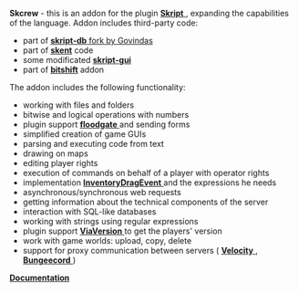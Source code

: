 **Skcrew** - this is an addon for the plugin [**Skript** <i class="fas fa-link"></i>](https://github.com/SkriptLang/Skript), expanding the capabilities of the language.
Addon includes third-party code:
- part of [**skript-db** fork by Govindas](https://git.limework.net/Limework/skript-db)
- part of [**skent**](https://github.com/Olyno/skent) code
- some modificated [**skript-gui**](https://github.com/APickledWalrus/skript-gui)
- part of [**bitshift**](https://github.com/Pesekjak/Bitshift) addon

The addon includes the following functionality:
- working with files and folders
- bitwise and logical operations with numbers
- plugin support [**floodgate** <i class="fas fa-link"></i>](https://github.com/GeyserMC/Floodgate) and sending forms
- simplified creation of game GUIs
- parsing and executing code from text
- drawing on maps
- editing player rights
- execution of commands on behalf of a player with operator rights
- implementation [**InventoryDragEvent** <i class="fas fa-link"></i>](https://hub.spigotmc.org/javadocs/bukkit/org/bukkit/event/inventory/InventoryDragEvent.html) and the expressions he needs
- asynchronous/synchronous web requests
- getting information about the technical components of the server
- interaction with SQL-like databases
- working with strings using regular expressions
- plugin support [**ViaVersion** <i class="fas fa-link"></i>](https://github.com/ViaVersion/ViaVersion) to get the players' version
- work with game worlds: upload, copy, delete
- support for proxy communication between servers ( [**Velocity** <i class="fas fa-link"></i>](https://github.com/PaperMC/Velocity), [**Bungeecord** <i class="fas fa-link"></i>](https://github.com/SpigotMC/BungeeCord) )

**[Documentation](https://skcrew.crewpvp.xyz/en)**
